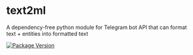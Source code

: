 # text2ml
A dependency-free python module for Telegram bot API that can format text + entities into formatted text

[![Package Version](https://img.shields.io/pypi/v/text2ml.svg)](https://pypi.org/project/text2ml)
